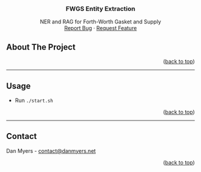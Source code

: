 <!-- PROJECT LOGO -->
<br />
<div align="center">
  <!-- <a href="https://github.com/othneildrew/Best-README-Template">
    <img src="images/logo.png" alt="Logo" width="80" height="80">
  </a> -->

  <h3 align="center">FWGS Entity Extraction</h3>

  <p align="center">
    NER and RAG for Forth-Worth Gasket and Supply
    <br />
    <a href="https://github.com/DanMyers300/FWGS/issues">Report Bug</a>
    ·
    <a href="https://github.com/DanMyers300/FWGS/issues">Request Feature</a>
  </p>
</div>


<!-- ABOUT THE PROJECT -->
## About The Project



<p align="right">(<a href="#readme-top">back to top</a>)</p>

---
<!-- USAGE EXAMPLES -->
## Usage

- Run `./start.sh`

<p align="right">(<a href="#readme-top">back to top</a>)</p>

---
<!-- CONTACT -->
## Contact

Dan Myers - contact@danmyers.net

<p align="right">(<a href="#readme-top">back to top</a>)</p>
